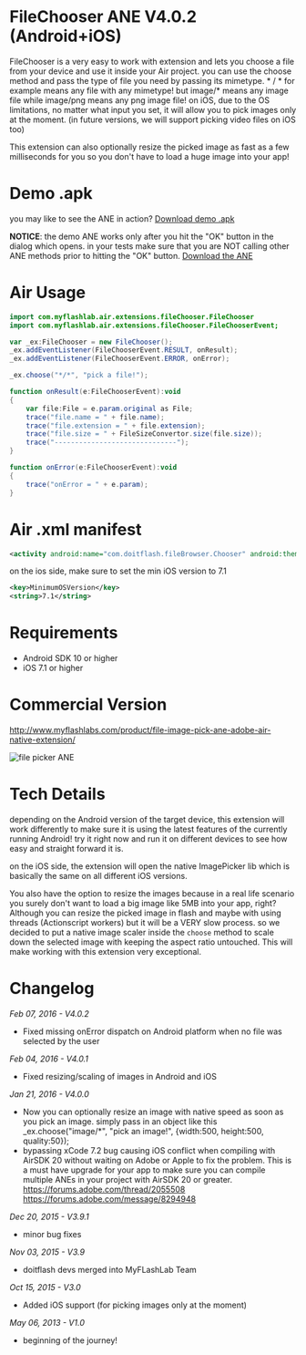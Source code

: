 # FileChooser ANE V4.0.2 (Android+iOS)
FileChooser is a very easy to work with extension and lets you choose a file from your device and use it inside your Air project. you can use the choose method and pass the type of file you need by passing its mimetype. * / * for example means any file with any mimetype! but image/* means any image file while image/png means any png image file! on iOS, due to the OS limitations, no matter what input you set, it will allow you to pick images only at the moment. (in future versions, we will support picking video files on iOS too)

This extension can also optionally resize the picked image as fast as a few milliseconds for you so you don't have to load a huge image into your app!

# Demo .apk
you may like to see the ANE in action? [Download demo .apk](https://github.com/myflashlab/fileChooser-ANE/tree/master/FlashDevelop/dist)

**NOTICE**: the demo ANE works only after you hit the "OK" button in the dialog which opens. in your tests make sure that you are NOT calling other ANE methods prior to hitting the "OK" button.
[Download the ANE](https://github.com/myflashlab/fileChooser-ANE/tree/master/FlashDevelop/lib)

# Air Usage
```actionscript
import com.myflashlab.air.extensions.fileChooser.FileChooser
import com.myflashlab.air.extensions.fileChooser.FileChooserEvent;

var _ex:FileChooser = new FileChooser();
_ex.addEventListener(FileChooserEvent.RESULT, onResult);
_ex.addEventListener(FileChooserEvent.ERROR, onError);

_ex.choose("*/*", "pick a file!");

function onResult(e:FileChooserEvent):void
{
	var file:File = e.param.original as File;
	trace("file.name = " + file.name);
	trace("file.extension = " + file.extension);
	trace("file.size = " + FileSizeConvertor.size(file.size));
	trace("------------------------------");
}

function onError(e:FileChooserEvent):void
{
	trace("onError = " + e.param);
}
```

# Air .xml manifest
```xml
<activity android:name="com.doitflash.fileBrowser.Chooser" android:theme="@style/Theme.Transparent" />
```

on the ios side, make sure to set the min iOS version to 7.1
```xml
<key>MinimumOSVersion</key>
<string>7.1</string>
```

# Requirements
* Android SDK 10 or higher
* iOS 7.1 or higher

# Commercial Version
http://www.myflashlabs.com/product/file-image-pick-ane-adobe-air-native-extension/

![file picker ANE](http://www.myflashlabs.com/wp-content/uploads/2015/11/product_adobe-air-ane-extension-file-or-image-picker-595x738.jpg)

# Tech Details
depending on the Android version of the target device, this extension will work differently to make sure it is using the latest features of the currently running Android! try it right now and run it on different devices to see how easy and straight forward it is.

on the iOS side, the extension will open the native ImagePicker lib which is basically the same on all different iOS versions.

You also have the option to resize the images because in a real life scenario you surely don't want to load a big image like 5MB into your app, right? Although you can resize the picked image in flash and maybe with using threads (Actionscript workers) but it will be a VERY slow process. so we decided to put a native image scaler inside the ```choose``` method to scale down the selected image with keeping the aspect ratio untouched. This will make working with this extension very exceptional.

# Changelog
*Feb 07, 2016 - V4.0.2*
* Fixed missing onError dispatch on Android platform when no file was selected by the user


*Feb 04, 2016 - V4.0.1*
* Fixed resizing/scaling of images in Android and iOS


*Jan 21, 2016 - V4.0.0*
* Now you can optionally resize an image with native speed as soon as you pick an image. simply pass in an object like this _ex.choose("image/*", "pick an image!", {width:500, height:500, quality:50});
* bypassing xCode 7.2 bug causing iOS conflict when compiling with AirSDK 20 without waiting on Adobe or Apple to fix the problem. This is a must have upgrade for your app to make sure you can compile multiple ANEs in your project with AirSDK 20 or greater. https://forums.adobe.com/thread/2055508 https://forums.adobe.com/message/8294948


*Dec 20, 2015 - V3.9.1*
* minor bug fixes


*Nov 03, 2015 - V3.9*
* doitflash devs merged into MyFLashLab Team


*Oct 15, 2015 - V3.0*
* Added iOS support (for picking images only at the moment)


*May 06, 2013 - V1.0*
* beginning of the journey!